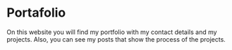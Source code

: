 # Portafolio
On this website you will find my portfolio with my contact details and my projects. Also, you can see my posts that show the process of the projects.
